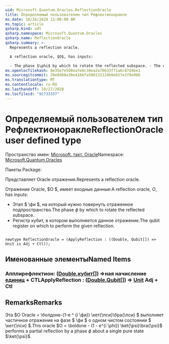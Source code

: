 ```yaml
---
uid: Microsoft.Quantum.Oracles.ReflectionOracle
title: Определяемый пользователем тип Рефлектионоракле
ms.date: 10/26/2020 12:00:00 AM
ms.topic: article
qsharp.kind: udt
qsharp.namespace: Microsoft.Quantum.Oracles
qsharp.name: ReflectionOracle
qsharp.summary: >-
  Represents a reflection oracle.

  A reflection oracle, $O$, has inputs:

  - The phase $\phi$ by which to rotate the reflected subspace. - The qubit register on which to perform the given reflection.
ms.openlocfilehash: 8e35e7e508ea7e0c30ea2a70633f71a6c87d4be1
ms.sourcegitcommit: 29e0d88a30e4166fa580132124b0eb57e1f0e986
ms.translationtype: MT
ms.contentlocale: ru-RU
ms.lasthandoff: 10/27/2020
ms.locfileid: "92733337"
---
```

# <a name="reflectionoracle-user-defined-type"></a><span data-ttu-id="3e43f-102">Определяемый пользователем тип Рефлектионоракле</span><span class="sxs-lookup"><span data-stu-id="3e43f-102">ReflectionOracle user defined type</span></span>

<span data-ttu-id="3e43f-103">Пространство имен: [Microsoft. такт. Oracle](xref:Microsoft.Quantum.Oracles)</span><span class="sxs-lookup"><span data-stu-id="3e43f-103">Namespace: [Microsoft.Quantum.Oracles](xref:Microsoft.Quantum.Oracles)</span></span>

<span data-ttu-id="3e43f-104">Пакеты [](https://nuget.org/packages/)</span><span class="sxs-lookup"><span data-stu-id="3e43f-104">Package: [](https://nuget.org/packages/)</span></span>


<span data-ttu-id="3e43f-105">Представляет Oracle отражения.</span><span class="sxs-lookup"><span data-stu-id="3e43f-105">Represents a reflection oracle.</span></span>

<span data-ttu-id="3e43f-106">Отражение Oracle, $O $, имеет входные данные:</span><span class="sxs-lookup"><span data-stu-id="3e43f-106">A reflection oracle, $O$, has inputs:</span></span>

- <span data-ttu-id="3e43f-107">Этап $ \фи $, на который нужно повернуть отраженное подпространство.</span><span class="sxs-lookup"><span data-stu-id="3e43f-107">The phase $\phi$ by which to rotate the reflected subspace.</span></span>
- <span data-ttu-id="3e43f-108">Регистр кубит, в котором выполняется данное отражение.</span><span class="sxs-lookup"><span data-stu-id="3e43f-108">The qubit register on which to perform the given reflection.</span></span>

```qsharp

newtype ReflectionOracle = (ApplyReflection : ((Double, Qubit[]) => Unit is Adj + Ctl));
```



## <a name="named-items"></a><span data-ttu-id="3e43f-109">Именованные элементы</span><span class="sxs-lookup"><span data-stu-id="3e43f-109">Named Items</span></span>

### <a name="applyreflection--doublequbit--unit-adj--ctl"></a><span data-ttu-id="3e43f-110">Апплирефлектион: ([Double](xref:microsoft.quantum.lang-ref.double),[кубит](xref:microsoft.quantum.lang-ref.qubit)[]) =>ная начисление [единиц](xref:microsoft.quantum.lang-ref.unit) + CTL</span><span class="sxs-lookup"><span data-stu-id="3e43f-110">ApplyReflection : ([Double](xref:microsoft.quantum.lang-ref.double),[Qubit](xref:microsoft.quantum.lang-ref.qubit)[]) => [Unit](xref:microsoft.quantum.lang-ref.unit) Adj + Ctl</span></span>



## <a name="remarks"></a><span data-ttu-id="3e43f-111">Remarks</span><span class="sxs-lookup"><span data-stu-id="3e43f-111">Remarks</span></span>

<span data-ttu-id="3e43f-112">Эта $O Oracle = \болдоне-(1-e ^ {i \фи}) \кет{\пси}\бра{\пси} $ выполняет частичное отражение на фазе $ \фи $ о одном чистом состоянии $ \кет{\пси} $.</span><span class="sxs-lookup"><span data-stu-id="3e43f-112">This oracle $O = \boldone - (1 - e^{i \phi}) \ket{\psi}\bra{\psi}$ performs a partial reflection by a phase $\phi$ about a single pure state $\ket{\psi}$.</span></span>
